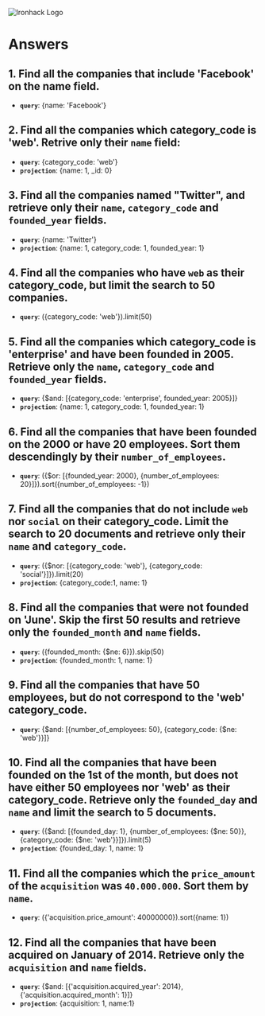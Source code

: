 ![Ironhack Logo](https://i.imgur.com/1QgrNNw.png)

# Answers

## 1. Find all the companies that include 'Facebook' on the **name** field.

 - **`query`**: {name: 'Facebook'}
 
 ## 2. Find all the companies which **category_code** is 'web'. Retrive only their `name` field:

 - **`query`**: {category_code: 'web'}
 - **`projection`**: {name: 1, _id: 0}

## 3. Find all the companies named "Twitter", and retrieve only their `name`, `category_code` and `founded_year` fields.

- **`query`**: {name: 'Twitter'}
 - **`projection`**: {name: 1, category_code: 1, founded_year: 1}

## 4. Find all the companies who have `web` as their **category_code**, but limit the search to 50 companies.

- **`query`**: ({category_code: 'web'}).limit(50)

## 5. Find all the companies which **category_code** is 'enterprise' and have been founded in 2005. Retrieve only the `name`, `category_code` and `founded_year` fields.

- **`query`**: {$and: [{category_code: 'enterprise', founded_year: 2005}]}
- **`projection`**: {name: 1, category_code: 1, founded_year: 1}

## 6. Find all the companies that have been **founded** on the 2000 or have 20 **employees**. Sort them descendingly by their `number_of_employees`.

- **`query`**: ({$or: [{founded_year: 2000}, {number_of_employees: 20}]}).sort({number_of_employees: -1})

## 7. Find all the companies that do not include `web` nor `social` on their **category_code**. Limit the search to 20 documents and retrieve only their `name` and `category_code`.

- **`query`**: ({$nor: [{category_code: 'web'}, {category_code: 'social'}]}).limit(20)
- **`projection`**: {category_code:1, name: 1}

## 8. Find all the companies that were not **founded** on 'June'. Skip the first 50 results and retrieve only the `founded_month` and `name` fields.

- **`query`**: ({founded_month: {$ne: 6}}).skip(50)
 - **`projection`**: {founded_month: 1, name: 1}

## 9. Find all the companies that have 50 employees, but do not correspond to the 'web' **category_code**. 

- **`query`**: {$and: [{number_of_employees: 50}, {category_code: {$ne: 'web'}}]}

## 10. Find all the companies that have been founded on the 1st of the month, but does not have either 50 employees nor 'web' as their **category_code**. Retrieve only the `founded_day` and `name` and limit the search to 5 documents.

- **`query`**: ({$and: [{founded_day: 1}, {number_of_employees: {$ne: 50}}, {category_code: {$ne: 'web'}}]}).limit(5)
- **`projection`**: {founded_day: 1, name: 1}

## 11. Find all the companies which the `price_amount` of the `acquisition` was **`40.000.000`**. Sort them by `name`.

- **`query`**: ({'acquisition.price_amount': 40000000}).sort({name: 1})

## 12. Find all the companies that have been acquired on January of 2014. Retrieve only the `acquisition` and `name` fields.

- **`query`**: {$and: [{'acquisition.acquired_year': 2014}, {'acquisition.acquired_month': 1}]}
- **`projection`**: {acquisition: 1, name:1}